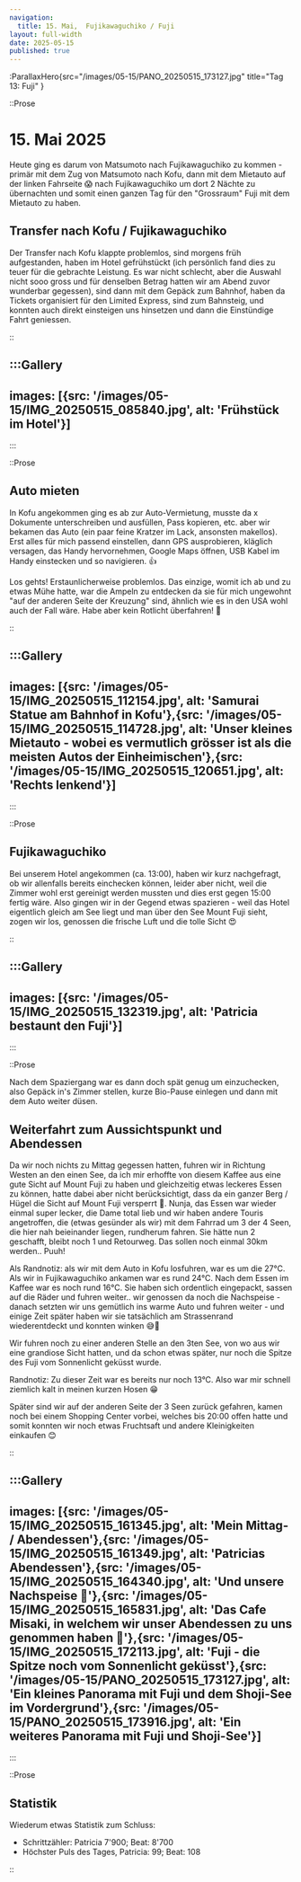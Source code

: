 ```yaml
---
navigation:
  title: 15. Mai,  Fujikawaguchiko / Fuji
layout: full-width
date: 2025-05-15
published: true
---
```


:ParallaxHero{src="/images/05-15/PANO_20250515_173127.jpg" title="Tag 13: Fuji" }

::Prose
# 15. Mai 2025

Heute ging es darum von Matsumoto nach Fujikawaguchiko zu kommen - primär mit dem Zug von Matsumoto nach Kofu, dann
mit dem Mietauto auf der linken Fahrseite 😱 nach Fujikawaguchiko um dort 2 Nächte zu übernachten und somit einen
ganzen Tag für den "Grossraum" Fuji mit dem Mietauto zu haben.

## Transfer nach Kofu / Fujikawaguchiko

Der Transfer nach Kofu klappte problemlos, sind morgens früh aufgestanden, haben im Hotel gefrühstückt (ich persönlich
fand dies zu teuer für die gebrachte Leistung. Es war nicht schlecht, aber die Auswahl nicht sooo gross und für
denselben Betrag hatten wir am Abend zuvor wunderbar gegessen), sind dann mit dem Gepäck zum Bahnhof, haben da Tickets
organisiert für den Limited Express, sind zum Bahnsteig, und konnten auch direkt einsteigen uns hinsetzen und dann die
Einstündige Fahrt geniessen.

::

:::Gallery
---
images: [{src: '/images/05-15/IMG_20250515_085840.jpg', alt: 'Frühstück im Hotel'}]
---
:::

::Prose

## Auto mieten

In Kofu angekommen ging es ab zur Auto-Vermietung, musste da x Dokumente unterschreiben und ausfüllen, Pass kopieren,
etc. aber wir bekamen das Auto (ein paar feine Kratzer im Lack, ansonsten makellos). Erst alles für mich passend
einstellen, dann GPS ausprobieren, kläglich versagen, das Handy hervornehmen, Google Maps öffnen, USB Kabel im Handy
einstecken und so navigieren. 👍

Los gehts! Erstaunlicherweise problemlos. Das einzige, womit ich ab und zu etwas Mühe hatte, war die Ampeln zu entdecken
da sie für mich ungewohnt "auf der anderen Seite der Kreuzung" sind, ähnlich wie es in den USA wohl auch der Fall wäre.
Habe aber kein Rotlicht überfahren! 💪

::

:::Gallery
---
images: [{src: '/images/05-15/IMG_20250515_112154.jpg', alt: 'Samurai Statue am Bahnhof in Kofu'},{src: '/images/05-15/IMG_20250515_114728.jpg', alt: 'Unser kleines Mietauto - wobei es vermutlich grösser ist als die meisten Autos der Einheimischen'},{src: '/images/05-15/IMG_20250515_120651.jpg', alt: 'Rechts lenkend'}]
---
:::

::Prose

## Fujikawaguchiko

Bei unserem Hotel angekommen (ca. 13:00), haben wir kurz nachgefragt, ob wir allenfalls bereits einchecken können,
leider aber nicht, weil die Zimmer wohl erst gereinigt werden mussten und dies erst gegen 15:00 fertig wäre. Also
gingen wir in der Gegend etwas spazieren - weil das Hotel eigentlich gleich am See liegt und man über den See
Mount Fuji sieht, zogen wir los, genossen die frische Luft und die tolle Sicht 😍

::

:::Gallery
---
images: [{src: '/images/05-15/IMG_20250515_132319.jpg', alt: 'Patricia bestaunt den Fuji'}]
---
:::

::Prose

Nach dem Spaziergang war es dann doch spät genug um einzuchecken, also Gepäck in's Zimmer stellen, kurze Bio-Pause
einlegen und dann mit dem Auto weiter düsen. 

## Weiterfahrt zum Aussichtspunkt und Abendessen

Da wir noch nichts zu Mittag gegessen hatten, fuhren wir in Richtung 
Westen an den einen See, da ich mir erhoffte von diesem Kaffee aus eine gute Sicht auf Mount Fuji zu haben und
gleichzeitig etwas leckeres Essen zu können, hatte dabei aber nicht berücksichtigt, dass da ein ganzer Berg / Hügel
die Sicht auf Mount Fuji versperrt 🤡. Nunja, das Essen war wieder einmal super lecker, die Dame total lieb und wir
haben andere Touris angetroffen, die (etwas gesünder als wir) mit dem Fahrrad um 3 der 4 Seen, die hier nah beieinander
liegen, rundherum fahren. Sie hätte nun 2 geschafft, bleibt noch 1 und Retourweg. Das sollen noch einmal 30km werden..
Puuh!

Als Randnotiz: als wir mit dem Auto in Kofu losfuhren, war es um die 27°C. Als wir in Fujikawaguchiko ankamen war es
rund 24°C. Nach dem Essen im Kaffee war es noch rund 16°C. Sie haben sich ordentlich eingepackt, sassen auf die Räder
und fuhren weiter.. wir genossen da noch die Nachspeise - danach setzten wir uns gemütlich ins warme Auto und fuhren
weiter - und einige Zeit später haben wir sie tatsächlich am Strassenrand wiederentdeckt und konnten winken 😅🫣

Wir fuhren noch zu einer anderen Stelle an den 3ten See, von wo aus wir eine grandiose Sicht hatten, und da schon
etwas später, nur noch die Spitze des Fuji vom Sonnenlicht geküsst wurde.

Randnotiz: Zu dieser Zeit war es bereits nur noch 13°C. Also war mir schnell ziemlich kalt in meinen kurzen Hosen 😁

Später sind wir auf der anderen Seite der 3 Seen zurück gefahren, kamen noch bei einem Shopping Center vorbei, welches
bis 20:00 offen hatte und somit konnten wir noch etwas Fruchtsaft und andere Kleinigkeiten einkaufen 😊

::

:::Gallery
---
images: [{src: '/images/05-15/IMG_20250515_161345.jpg', alt: 'Mein Mittag- / Abendessen'},{src: '/images/05-15/IMG_20250515_161349.jpg', alt: 'Patricias Abendessen'},{src: '/images/05-15/IMG_20250515_164340.jpg', alt: 'Und unsere Nachspeise 🤤'},{src: '/images/05-15/IMG_20250515_165831.jpg', alt: 'Das Cafe Misaki, in welchem wir unser Abendessen zu uns genommen haben 💖'},{src: '/images/05-15/IMG_20250515_172113.jpg', alt: 'Fuji - die Spitze noch vom Sonnenlicht geküsst'},{src: '/images/05-15/PANO_20250515_173127.jpg', alt: 'Ein kleines Panorama mit Fuji und dem Shoji-See im Vordergrund'},{src: '/images/05-15/PANO_20250515_173916.jpg', alt: 'Ein weiteres Panorama mit Fuji und Shoji-See'}]
---
:::

::Prose

## Statistik

Wiederum etwas Statistik zum Schluss:

- Schrittzähler: Patricia 7'900; Beat: 8'700
- Höchster Puls des Tages, Patricia: 99; Beat: 108 

::
